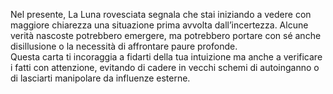 Nel presente, La Luna rovesciata segnala che stai iniziando a vedere con maggiore chiarezza una situazione prima avvolta dall’incertezza. Alcune verità nascoste potrebbero emergere, ma potrebbero portare con sé anche disillusione o la necessità di affrontare paure profonde.  
Questa carta ti incoraggia a fidarti della tua intuizione ma anche a verificare i fatti con attenzione, evitando di cadere in vecchi schemi di autoinganno o di lasciarti manipolare da influenze esterne.
